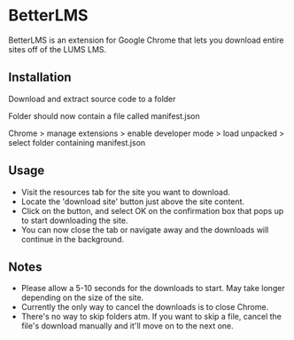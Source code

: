 # BetterLMS

BetterLMS is an extension for Google Chrome that lets you download entire sites off of the LUMS LMS.

## Installation
Download and extract source code to a folder

Folder should now contain a file called manifest.json

Chrome > manage extensions > enable developer mode > load unpacked > select folder containing manifest.json

## Usage
* Visit the resources tab for the site you want to download.
* Locate the 'download site' button just above the site content.
* Click on the button, and select OK on the confirmation box that pops up to start downloading the site.
* You can now close the tab or navigate away and the downloads will continue in the background.

## Notes
* Please allow a 5-10 seconds for the downloads to start. May take longer depending on the size of the site.
* Currently the only way to cancel the downloads is to close Chrome.
* There's no way to skip folders atm. If you want to skip a file, cancel the file's download manually and it'll move on to the next one.
